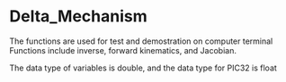 # Delta_Mechanism

The functions are used for test and demostration on computer terminal
Functions include inverse, forward kinematics, and Jacobian.

The data type of variables is double, and the data type for PIC32 is float